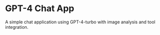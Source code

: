 # GPT-4 Chat App

A simple chat application using GPT-4-turbo with image analysis and tool integration.
